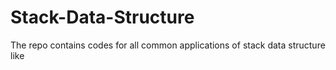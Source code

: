 # Stack-Data-Structure
The repo contains codes for all common applications of stack data structure like 
